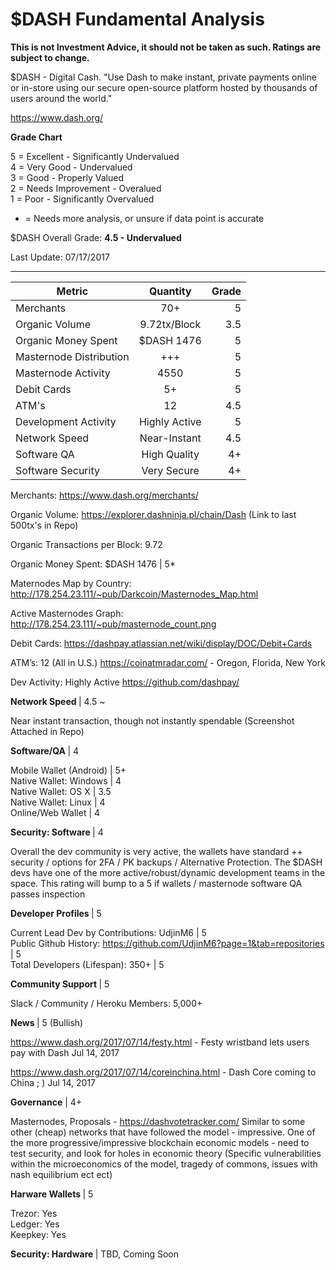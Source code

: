 # $DASH Fundamental Analysis

<b> This is not Investment Advice, it should not be taken as such. Ratings are subject to change. </b>

$DASH - Digital Cash. "Use Dash to make instant, private payments online or in-store using our secure open-source platform hosted by thousands of users around the world."

https://www.dash.org/

<b> Grade Chart </b> <br>

5 = Excellent - Significantly Undervalued <br>
4 = Very Good - Undervalued <br>
3 = Good - Properly Valued <br>
2 = Needs Improvement - Overalued <br>
1 = Poor - Significantly Overvalued <br>

* = Needs more analysis, or unsure if data point is accurate

$DASH Overall Grade: <b> 4.5 - Undervalued </b>

Last Update: 07/17/2017

-----------------------------------------------------------------------------------------------------------

| Metric        | Quantity           |  Grade  |
| ------------- |:-------------:| -----:|
| Merchants      | 70+ | 5 |
| Organic Volume    | 9.72tx/Block      |  3.5 |
| Organic Money Spent | $DASH 1476      |    5 |
| Masternode Distribution      | +++ | 5 |
| Masternode Activity    | 4550      |   5|
| Debit Cards | 5+      |    5 |
| ATM's | 12      |    4.5 |
| Development Activity | Highly Active      |    5 |
| Network Speed | Near-Instant     |    4.5 |
| Software QA| High Quality     |    4+ |
| Software Security| Very Secure      |    4+ |



Merchants: https://www.dash.org/merchants/

Organic Volume: https://explorer.dashninja.pl/chain/Dash (Link to last 500tx's in Repo)

Organic Transactions per Block: 9.72

Organic Money Spent: $DASH 1476 | 5*

Maternodes Map by Country: http://178.254.23.111/~pub/Darkcoin/Masternodes_Map.html

Active Masternodes Graph: http://178.254.23.111/~pub/masternode_count.png

Debit Cards: https://dashpay.atlassian.net/wiki/display/DOC/Debit+Cards

ATM’s: 12 (All in U.S.) https://coinatmradar.com/ - Oregon, Florida, New York

Dev Activity: Highly Active https://github.com/dashpay/

<b> Network Speed </b>| 4.5 ~ <br>

Near instant transaction, though not instantly spendable (Screenshot Attached in Repo)

<b> Software/QA </b> | 4 <br>

Mobile Wallet (Android) | 5+ <br>
Native Wallet: Windows | 4 <br>
Native Wallet: OS X | 3.5 <br>
Native Wallet: Linux | 4 <br>
Online/Web Wallet | 4 <br>

<b>Security: Software </b> | 4 <br>

Overall the dev community is very active, the wallets have standard ++ security / options for 2FA / PK backups / Alternative Protection. The $DASH devs have one of the more active/robust/dynamic development teams in the space. This rating will bump to a 5 if wallets / masternode software QA passes inspection

<b> Developer Profiles </b> | 5 <br>

Current Lead Dev by Contributions: UdjinM6 | 5 <br>
Public Github History: https://github.com/UdjinM6?page=1&tab=repositories | 5 <br>
Total Developers (Lifespan): 350+ | 5

<b> Community Support </b> | 5 <br>

Slack / Community / Heroku Members: 5,000+

<b> News </b> | 5 (Bullish) <br>

https://www.dash.org/2017/07/14/festy.html - Festy wristband lets users pay with Dash
Jul 14, 2017

https://www.dash.org/2017/07/14/coreinchina.html - Dash Core coming to China ; )
Jul 14, 2017

<b>Governance</b> | 4+ <br>

Masternodes, Proposals - https://dashvotetracker.com/
Similar to some other (cheap) networks that have followed the model - impressive. One of the more progressive/impressive blockchain economic models -  need to test security, and look for holes in economic theory (Specific vulnerabilities within the microeconomics of the model, tragedy of commons, issues with nash equilibrium ect ect)


<b> Harware Wallets </b>| 5 <br>

Trezor: Yes <br>
Ledger: Yes <br>
Keepkey: Yes


<b> Security: Hardware </b> | TBD, Coming Soon <br> 










